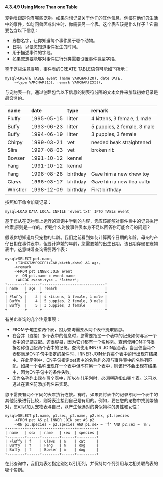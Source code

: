 #### 4.3.4.9 Using More Than one Table

宠物表跟踪你有哪些宠物。如果你想记录关于他们的其他信息，例如在他们的生活中的事件，如访问兽医或出生时，你需要另一个表。这个表应该是什么样子？它需要包含以下信息：

* 宠物名字，让你知道每个事件属于哪个动物。
* 日期，以便您知道事件发生的时间。
* 用于描述事件的字段。
* 如果您想要能够对事件进行分类需要设置事件类型字段。

鉴于这些注意事项，事件表的CREATE TABLE语句可能如下所示：

```
mysql>CREATE TABLE event (name VARCHAR(20), date DATE,
    ->type VARCHAR(15), remark VARCHAR(255));
```

与宠物表一样，通过创建包含以下信息的制表符分隔的文本文件来加载初始记录是最容易的。

| name | date | type | remark |
| :--- | :--- | :--- | :--- |
| Fluffy | 1995-05-15 | litter | 4 kittens, 3 female, 1 male |
| Buffy | 1993-06-23 | litter | 5 puppies, 2 female, 3 male |
| Buffy | 1994-06-19 | litter | 3 puppies, 3 female |
| Chirpy | 1999-03-21 | vet | needed beak straightened |
| Slim | 1997-08-03 | vet | broken rib |
| Bowser | 1991-10-12 | kennel |  |
| Fang | 1991-10-12 | kennel |  |
| Fang | 1998-08-28 | birthday | Gave him a new chew toy |
| Claws | 1998-03-17 | birthday | Gave him a new flea collar |
| Whistler | 1998-12-09 | birthday | First birthday |

按照如下命令加载记录：

```
mysql>LOAD DATA LOCAL INFILE 'event.txt' INTO TABLE event;
```

基于您从在宠物表上运行的查询中学到的内容，您应该能够对事件表中的记录执行检索;原则是一样的。但是什么时候事件表本身不足以回答你可能会问的问题？

假设你想知道每只宠物的年龄。我们之前看到如何计算两个日期的年龄。母亲的产仔日期在事件表中，但要计算她的年龄，您需要她的出生日期，该日期存储在宠物表中。这意味着查询需要两个表：

```
mysql>SELECT pet.name,
    ->TIMESTAMPDIFF(YEAR,birth,date) AS age,
    ->remark
    ->FROM pet INNER JOIN event
    ->  ON pet.name = event.name
    ->WHERE event.type = 'litter';
+--------+------+-----------------------------+
| name   | age  | remark                      |
+--------+------+-----------------------------+
| Fluffy |    2 | 4 kittens, 3 female, 1 male |
| Buffy  |    4 | 5 puppies, 2 female, 3 male |
| Buffy  |    5 | 3 puppies, 3 female         |
+--------+------+-----------------------------+
```

有关此查询的几个注意事项：

* FROM子句连接两个表，因为查询需要从两个表中提取信息。
* 在合并（连接）多个表中的信息时，您需要指定一个表中的记录如何与另一个表中的记录匹配。这很容易，因为它们都有一个名称列。查询使用ON子句根据名称值匹配两个表中的记录。查询使用INNER JOIN组合表。当且仅当两个表都满足ON子句中指定的条件时，INNER JOIN允许每个表中的行出现在结果中。在此示例中，ON子句指定pet表中的名称列必须与事件表中的名称列匹配。如果一个名称出现在一个表中但不在另一个表中，则该行不会出现在结果中，因为ON子句中的条件失败。
* 因为名称列出现在两个表中，所以在引用列时，必须明确指出哪个表。这可以通过在表名前添加列名来实现。

您不需要有两个不同的表来执行连接。有时，如果要将表中的记录与同一个表中的其他记录进行比较，则将表连接到自己是有用的。例如，要在您的宠物中找到繁殖对，您可以加入宠物表与自己，以产生候选对的类似物种的男性和女性：

```
mysql>SELECT p1.name, p1.sex, p2.name, p2.sex, p1.species
    ->FROM pet AS p1 INNER JOIN pet AS p2
    ->ON p1.species = p2.species AND p1.sex = 'f' AND p2.sex = 'm';
+--------+------+--------+------+---------+
| name   | sex  | name   | sex  | species |
+--------+------+--------+------+---------+
| Fluffy | f    | Claws  | m    | cat     |
| Buffy  | f    | Fang   | m    | dog     |
| Buffy  | f    | Bowser | m    | dog     |
+--------+------+--------+------+---------+
```

在此查询中，我们为表名指定别名以引用列，并保持每个列引用与之相关联的表的哪个实例。


